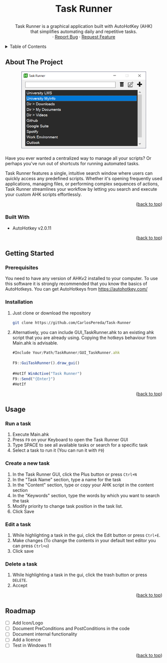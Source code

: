 <a id="readme-top"></a>

<!-- PROJECT LOGO -->
<br />
<div align="center">

<h3 align="center" style="font-size:30px">Task Runner</h3>
  <p align="center">
    Task Runner is a graphical application built with  AutoHotKey (AHK) <br/> that simplifies automating daily and repetitive tasks.
    <br />
    <!--     <a href="https://github.com/github_username/repo_name">View Demo</a> -->
    ·
    <a href="https://github.com/github_username/repo_name/issues/new?labels=bug&template=bug-report---.md">Report Bug</a>
    ·
    <a href="https://github.com/github_username/repo_name/issues/new?labels=enhancement&template=feature-request---.md">Request Feature</a>
  </p>
</div>



<!-- TABLE OF CONTENTS -->
<details>
  <summary>Table of Contents</summary>
  <ol>
    <li>
      <a href="#about-the-project">About The Project</a>
      <ul>
        <li><a href="#built-with">Built With</a></li>
      </ul>
    </li>
    <li>
      <a href="#getting-started">Getting Started</a>
      <ul>
        <li><a href="#prerequisites">Prerequisites</a></li>
        <li><a href="#installation">Installation</a></li>
      </ul>
    </li>
    <li><a href="#usage">Usage</a>
      <ul>
        <li><a href="#run-a-task">Run a task</a></li>
        <li><a href="#create-a-new-task">Create a new task</a></li>
        <li><a href="#edit-a-task">Edit a task</a></li>
        <li><a href="#delete-a-task">Delete a task</a></li>        
      </ul>
    </li>
    <li><a href="#roadmap">Roadmap</a>
  </ol>
</details>



<!-- ABOUT THE PROJECT -->
## About The Project
<div align="center" style="margin-bottom: 20px">
  <a href="https://github.com/CarlosPereda/Task-Runner">
    <img src="Documentation/TaskRunnerSample1.png" width="400">
  </a>
</div>

Have you ever wanted a centralized way to manage all your scripts? Or perhaps you've run out of shortcuts for running automated tasks.

Task Runner features a single, intuitive search window where users can quickly access any predefined scripts. Whether it's opening frequently used applications, managing files, or performing complex sequences of actions, Task Runner streamlines your workflow by letting you search and execute your custom AHK scripts effortlessly.

<p align="right">(<a href="#readme-top">back to top</a>)</p>



### Built With

* AutoHotkey v2.0.11

<p align="right">(<a href="#readme-top">back to top</a>)</p>

<!-- GETTING STARTED -->
## Getting Started

### Prerequisites

You need to have any version of AHKv2 installed to your computer. To use this software it is strongly recommended that you know the basics of AutoHotkeys. You can get AutoHotkeys from https://autohotkey.com/

### Installation

1. Just clone or download the repository
   ```sh
   git clone https://github.com/CarlosPereda/Task-Runner
   ```

2. Alternatively, you can include GUI_TaskRunner.ahk to an existing ahk script that you are already using. Copying the hotkeys behaviour from Main.ahk is advisable.
   ```js
   #Include Your/Path/TaskRunner/GUI_TaskRunner.ahk

   F9::GuiTaskRunner().draw_gui()

   #HotIf WinActive("Task Runner")
   F9::Send("{Enter}")
   #HotIf
   ```
<p align="right">(<a href="#readme-top">back to top</a>)</p>

<!-- USAGE EXAMPLES -->
## Usage

### Run a task
1. Execute Main.ahk 
2. Press ```F9``` on your Keyboard to open the Task Runner GUI
3. Type SPACE to see all available tasks or search for a specific task
4. Select a task to run it (You can run it with ```F9```)

### Create a new task
1. In the Task Runner GUI, click the Plus button or press ```Ctrl+N``` 
2. In the "Task Name" section, type a name for the task
3. In the "Content" section, type or copy your AHK script in the content section
4. In the "Keywords" section, type the words by which you want to search the task
5. Modify priority to change task position in the task list.
6. Click Save

### Edit a task
1. While highlighting a task in the gui, click the Edit button or press ```Ctrl+E```.
2. Make changes (To change the contents in your default text editor you can press ```Ctrl+o```)
3. Click save

### Delete a task
1. While highlighting a task in the gui, click the trash button or press ```DELETE```.
2. Accept 

<p align="right">(<a href="#readme-top">back to top</a>)</p>


<!-- ROADMAP -->
## Roadmap

- [ ] Add Icon/Logo
- [ ] Document PreConditions and PostConditions in the code 
- [ ] Document internal functionality
- [ ] Add a licence
- [ ] Test in Windows 11

<p align="right">(<a href="#readme-top">back to top</a>)</p>